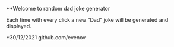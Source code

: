 **Welcome to random dad joke generator

Each time with every click a new "Dad" joke will be generated and displayed.




*30/12/2021 github.com/evenov